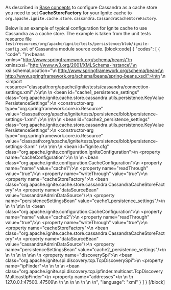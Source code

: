 As described in [Base concepts](doc:base-concepts) to configure Cassandra as a cache store you need to set **CacheStoreFactory** for your Ignite cache to `org.apache.ignite.cache.store.cassandra.CassandraCacheStoreFactory`.

Below is an example of typical configuration for Ignite cache to use Cassandra as a cache store. The example is taken from the unit tests resource file `test/resources/org/apache/ignite/tests/persistence/blob/ignite-config.xml` of Cassandra module source code.
[block:code]
{
  "codes": [
    {
      "code": "<?xml version=\"1.0\" encoding=\"UTF-8\"?>\n<beans xmlns=\"http://www.springframework.org/schema/beans\"\n       xmlns:xsi=\"http://www.w3.org/2001/XMLSchema-instance\"\n       xsi:schemaLocation=\"\n        http://www.springframework.org/schema/beans\n        http://www.springframework.org/schema/beans/spring-beans.xsd\">\n\n    <!-- Cassandra connection settings -->\n    <import resource=\"classpath:org/apache/ignite/tests/cassandra/connection-settings.xml\" />\n\n    <!-- Persistence settings for 'cache1' -->\n    <bean id=\"cache1_persistence_settings\" class=\"org.apache.ignite.cache.store.cassandra.utils.persistence.KeyValuePersistenceSettings\">\n        <constructor-arg type=\"org.springframework.core.io.Resource\" value=\"classpath:org/apache/ignite/tests/persistence/blob/persistence-settings-1.xml\" />\n    </bean>\n\n    <!-- Persistence settings for 'cache2' -->\n    <bean id=\"cache2_persistence_settings\" class=\"org.apache.ignite.cache.store.cassandra.utils.persistence.KeyValuePersistenceSettings\">\n        <constructor-arg type=\"org.springframework.core.io.Resource\" value=\"classpath:org/apache/ignite/tests/persistence/blob/persistence-settings-3.xml\" />\n    </bean>\n\n    <!-- Ignite configuration -->\n    <bean id=\"ignite.cfg\" class=\"org.apache.ignite.configuration.IgniteConfiguration\">\n        <property name=\"cacheConfiguration\">\n            <list>\n                <!-- Configuring persistence for \"cache1\" cache -->\n                <bean class=\"org.apache.ignite.configuration.CacheConfiguration\">\n                    <property name=\"name\" value=\"cache1\"/>\n                    <property name=\"readThrough\" value=\"true\"/>\n                    <property name=\"writeThrough\" value=\"true\"/>\n                    <property name=\"cacheStoreFactory\">\n                        <bean class=\"org.apache.ignite.cache.store.cassandra.CassandraCacheStoreFactory\">\n                            <property name=\"dataSourceBean\" value=\"cassandraAdminDataSource\"/>\n                            <property name=\"persistenceSettingsBean\" value=\"cache1_persistence_settings\"/>\n                        </bean>\n                    </property>\n                </bean>\n\n                <!-- Configuring persistence for \"cache2\" cache -->\n                <bean class=\"org.apache.ignite.configuration.CacheConfiguration\">\n                    <property name=\"name\" value=\"cache2\"/>\n                    <property name=\"readThrough\" value=\"true\"/>\n                    <property name=\"writeThrough\" value=\"true\"/>\n                    <property name=\"cacheStoreFactory\">\n                        <bean class=\"org.apache.ignite.cache.store.cassandra.CassandraCacheStoreFactory\">\n                            <property name=\"dataSourceBean\" value=\"cassandraAdminDataSource\"/>\n                            <property name=\"persistenceSettingsBean\" value=\"cache2_persistence_settings\"/>\n                        </bean>\n                    </property>\n                </bean>\n            </list>\n        </property>\n\n        <!-- Explicitly configure TCP discovery SPI to provide list of initial nodes. -->\n        <property name=\"discoverySpi\">\n            <bean class=\"org.apache.ignite.spi.discovery.tcp.TcpDiscoverySpi\">\n                <property name=\"ipFinder\">\n                    <!--\n                        Ignite provides several options for automatic discovery that can be used\n                        instead os static IP based discovery. For information on all options refer\n                        to our documentation: http://apacheignite.readme.io/docs/cluster-config\n                    -->\n                    <!-- Uncomment static IP finder to enable static-based discovery of initial nodes. -->\n                    <!--<bean class=\"org.apache.ignite.spi.discovery.tcp.ipfinder.vm.TcpDiscoveryVmIpFinder\">-->\n                    <bean class=\"org.apache.ignite.spi.discovery.tcp.ipfinder.multicast.TcpDiscoveryMulticastIpFinder\">\n                        <property name=\"addresses\">\n                            <list>\n                                <!-- In distributed environment, replace with actual host IP address. -->\n                                <value>127.0.0.1:47500..47509</value>\n                            </list>\n                        </property>\n                    </bean>\n                </property>\n            </bean>\n        </property>\n    </bean>\n</beans>",
      "language": "xml"
    }
  ]
}
[/block]
